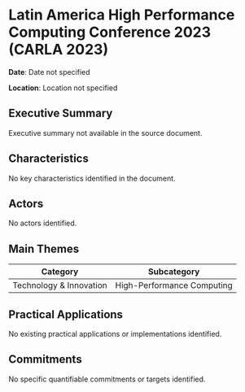 # Latin America High Performance Computing Conference 2023 (CARLA 2023)

**Date**: Date not specified

**Location**: Location not specified

## Executive Summary

Executive summary not available in the source document.

## Characteristics

No key characteristics identified in the document.

## Actors

No actors identified.

## Main Themes

| Category | Subcategory |
| --- | --- |
| Technology & Innovation | High-Performance Computing |

## Practical Applications

No existing practical applications or implementations identified.

## Commitments

No specific quantifiable commitments or targets identified.